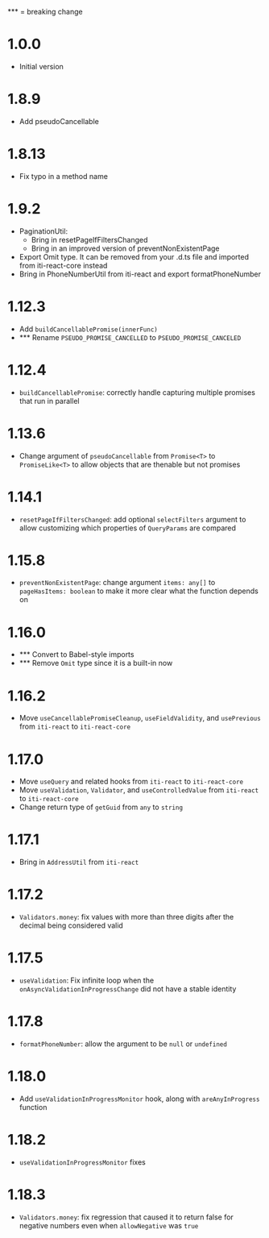 ﻿\*\*\* = breaking change

# 1.0.0

-   Initial version

# 1.8.9

-   Add pseudoCancellable

# 1.8.13

-   Fix typo in a method name

# 1.9.2

-   PaginationUtil:
    -   Bring in resetPageIfFiltersChanged
    -   Bring in an improved version of preventNonExistentPage
-   Export Omit type. It can be removed from your .d.ts file and imported from iti-react-core instead
-   Bring in PhoneNumberUtil from iti-react and export formatPhoneNumber

# 1.12.3

-   Add `buildCancellablePromise(innerFunc)`
-   \*\*\* Rename `PSEUDO_PROMISE_CANCELLED` to `PSEUDO_PROMISE_CANCELED`

# 1.12.4

-   `buildCancellablePromise`: correctly handle capturing multiple promises that run in parallel

# 1.13.6

-   Change argument of `pseudoCancellable` from `Promise<T>` to `PromiseLike<T>` to allow objects that
    are thenable but not promises

# 1.14.1

-   `resetPageIfFiltersChanged`: add optional `selectFilters` argument to allow customizing which properties of `QueryParams` are compared

# 1.15.8

-   `preventNonExistentPage`: change argument `items: any[]` to `pageHasItems: boolean` to make it more clear what the function depends on

# 1.16.0

-   \*\*\* Convert to Babel-style imports
-   \*\*\* Remove `Omit` type since it is a built-in now

# 1.16.2

-   Move `useCancellablePromiseCleanup`, `useFieldValidity`, and `usePrevious` from `iti-react` to `iti-react-core`

# 1.17.0

-   Move `useQuery` and related hooks from `iti-react` to `iti-react-core`
-   Move `useValidation`, `Validator`, and `useControlledValue` from `iti-react` to `iti-react-core`
-   Change return type of `getGuid` from `any` to `string`

# 1.17.1

-   Bring in `AddressUtil` from `iti-react`

# 1.17.2

-   `Validators.money`: fix values with more than three digits after the decimal being considered valid

# 1.17.5

-   `useValidation`: Fix infinite loop when the `onAsyncValidationInProgressChange` did not have a stable identity

# 1.17.8

-   `formatPhoneNumber`: allow the argument to be `null` or `undefined`

# 1.18.0

-   Add `useValidationInProgressMonitor` hook, along with `areAnyInProgress` function

# 1.18.2

-   `useValidationInProgressMonitor` fixes

# 1.18.3

-   `Validators.money`: fix regression that caused it to return false for negative numbers even when `allowNegative` was `true`
